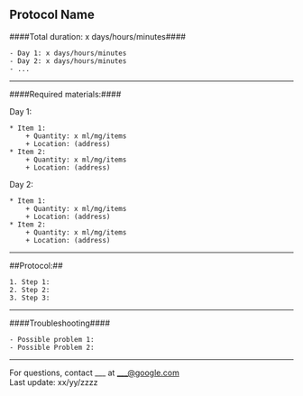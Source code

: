 Protocol Name
--------------

####Total duration: x days/hours/minutes####

    - Day 1: x days/hours/minutes
    - Day 2: x days/hours/minutes
    - ...
    
- - - - - - - - - - - - - - - - - - - - - - - - - - - - - - - - - - - - - - - - - - - -

####Required materials:####

Day 1:

    * Item 1:
        + Quantity: x ml/mg/items
        + Location: (address)
    * Item 2:
        + Quantity: x ml/mg/items
        + Location: (address)

Day 2:

    * Item 1:
        + Quantity: x ml/mg/items
        + Location: (address)
    * Item 2:
        + Quantity: x ml/mg/items
        + Location: (address)
- - - - - - - - - - - - - - - - - - - - - - - - - - - - - - - - - - - - - - - - - - - - 

##Protocol:##

    1. Step 1: 
    2. Step 2:
    3. Step 3:

- - - - - - - - - - - - - - - - - - - - - - - - - - - - - - - - - - - - - - - - - - - - 
    
    
####Troubleshooting####

    - Possible problem 1:
    - Possible Problem 2:


- - - - - - - - - - - - - - - - - - - - - - - - - - - - - - - - - - - - - - - - - - - - 
       
For questions, contact ___ at ___@google.com    
Last update: xx/yy/zzzz
